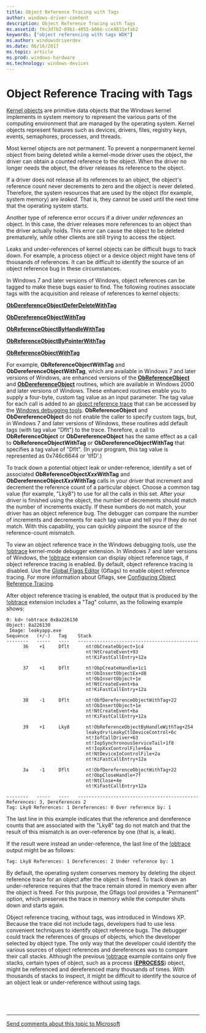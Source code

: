 ```yaml
---
title: Object Reference Tracing with Tags
author: windows-driver-content
description: Object Reference Tracing with Tags
ms.assetid: f6c3d7b2-09b1-4055-b066-cce8831efab2
keywords: ["object referencing with tags WDK"]
ms.author: windowsdriverdev
ms.date: 06/16/2017
ms.topic: article
ms.prod: windows-hardware
ms.technology: windows-devices
---
```


# Object Reference Tracing with Tags


[Kernel objects](managing-kernel-objects.md) are primitive data objects that the Windows kernel implements in system memory to represent the various parts of the computing environment that are managed by the operating system. Kernel objects represent features such as devices, drivers, files, registry keys, events, semaphores, processes, and threads.

Most kernel objects are not permanent. To prevent a nonpermanent kernel object from being deleted while a kernel-mode driver uses the object, the driver can obtain a counted reference to the object. When the driver no longer needs the object, the driver releases its reference to the object.

If a driver does not release all its references to an object, the object's reference count never decrements to zero and the object is never deleted. Therefore, the system resources that are used by the object (for example, system memory) are *leaked*. That is, they cannot be used until the next time that the operating system starts.

Another type of reference error occurs if a driver *under references* an object. In this case, the driver releases more references to an object than the driver actually holds. This error can cause the object to be deleted prematurely, while other clients are still trying to access the object.

Leaks and under-references of kernel objects can be difficult bugs to track down. For example, a process object or a device object might have tens of thousands of references. It can be difficult to identify the source of an object reference bug in these circumstances.

In Windows 7 and later versions of Windows, object references can be tagged to make these bugs easier to find. The following routines associate tags with the acquisition and release of references to kernel objects:

[**ObDereferenceObjectDeferDeleteWithTag**](https://msdn.microsoft.com/library/windows/hardware/ff557732)

[**ObDereferenceObjectWithTag**](https://msdn.microsoft.com/library/windows/hardware/ff557734)

[**ObReferenceObjectByHandleWithTag**](https://msdn.microsoft.com/library/windows/hardware/ff558683)

[**ObReferenceObjectByPointerWithTag**](https://msdn.microsoft.com/library/windows/hardware/ff558688)

[**ObReferenceObjectWithTag**](https://msdn.microsoft.com/library/windows/hardware/ff558690)

For example, **ObReferenceObjectWithTag** and **ObDereferenceObjectWithTag**, which are available in Windows 7 and later versions of Windows, are enhanced versions of the [**ObReferenceObject**](https://msdn.microsoft.com/library/windows/hardware/ff558678) and [**ObDereferenceObject**](https://msdn.microsoft.com/library/windows/hardware/ff557724) routines, which are available in Windows 2000 and later versions of Windows. These enhanced routines enable you to supply a four-byte, custom tag value as an input parameter. The tag value for each call is added to an [object reference trace](http://go.microsoft.com/fwlink/p/?linkid=153590) that can be accessed by the [Windows debugging tools](http://go.microsoft.com/fwlink/p/?linkid=153599). **ObReferenceObject** and **ObDereferenceObject** do not enable the caller to specify custom tags, but, in Windows 7 and later versions of Windows, these routines add default tags (with tag value "Dflt") to the trace. Therefore, a call to **ObReferenceObject** or **ObDereferenceObject** has the same effect as a call to **ObReferenceObjectWithTag** or **ObDereferenceObjectWithTag** that specifies a tag value of "Dflt". (In your program, this tag value is represented as 0x746c6644 or 'tlfD'.)

To track down a potential object leak or under-reference, identify a set of associated **ObReferenceObject*Xxx*WithTag** and **ObDereferenceObject*Xxx*WithTag** calls in your driver that increment and decrement the reference count of a particular object. Choose a common tag value (for example, "Lky8") to use for all the calls in this set. After your driver is finished using the object, the number of decrements should match the number of increments exactly. If these numbers do not match, your driver has an object reference bug. The debugger can compare the number of increments and decrements for each tag value and tell you if they do not match. With this capability, you can quickly pinpoint the source of the reference-count mismatch.

To view an object reference trace in the Windows debugging tools, use the [!obtrace](http://go.microsoft.com/fwlink/p/?linkid=153600) kernel-mode debugger extension. In Windows 7 and later versions of Windows, the [!obtrace](http://go.microsoft.com/fwlink/p/?linkid=153600) extension can display object reference tags, if object reference tracing is enabled. By default, object reference tracing is disabled. Use the [Global Flags Editor](http://go.microsoft.com/fwlink/p/?linkid=153601) (Gflags) to enable object reference tracing. For more information about Gflags, see [Configuring Object Reference Tracing](http://go.microsoft.com/fwlink/p/?linkid=153602).

After object reference tracing is enabled, the output that is produced by the [!obtrace](http://go.microsoft.com/fwlink/p/?linkid=153600) extension includes a "Tag" column, as the following example shows:

```
0: kd> !obtrace 0x8a226130
Object: 8a226130
 Image: leakyapp.exe
Sequence   (+/-)   Tag    Stack
--------   -----   ----   --------------------------------------------
      36    +1     Dflt      nt!ObCreateObject+1c4
                             nt!NtCreateEvent+93
                             nt!KiFastCallEntry+12a

      37    +1     Dflt      nt!ObpCreateHandle+1c1
                             nt!ObInsertObjectEx+d8
                             nt!ObInsertObject+1e
                             nt!NtCreateEvent+ba
                             nt!KiFastCallEntry+12a

      38    -1     Dflt      nt!ObfDereferenceObjectWithTag+22
                             nt!ObInsertObject+1e
                             nt!NtCreateEvent+ba
                             nt!KiFastCallEntry+12a

      39    +1     Lky8      nt!ObReferenceObjectByHandleWithTag+254
                             leakydrv!LeakyCtlDeviceControl+6c
                             nt!IofCallDriver+63
                             nt!IopSynchronousServiceTail+1f8
                             nt!IopXxxControlFile+6aa
                             nt!NtDeviceIoControlFile+2a
                             nt!KiFastCallEntry+12a

      3a    -1     Dflt      nt!ObfDereferenceObjectWithTag+22
                             nt!ObpCloseHandle+7f
                             nt!NtClose+4e
                             nt!KiFastCallEntry+12a
 
--------   -----   ----   --------------------------------------------
References: 3, Dereferences 2
Tag: Lky8 References: 1 Dereferences: 0 Over reference by: 1
```

The last line in this example indicates that the reference and dereference counts that are associated with the "Lky8" tag do not match and that the result of this mismatch is an over-reference by one (that is, a leak).

If the result were instead an under-reference, the last line of the [!obtrace](http://go.microsoft.com/fwlink/p/?linkid=153600) output might be as follows:

```
Tag: Lky8 References: 1 Dereferences: 2 Under reference by: 1
```

By default, the operating system conserves memory by deleting the object reference trace for an object after the object is freed. To track down an under-reference requires that the trace remain stored in memory even after the object is freed. For this purpose, the Gflags tool provides a "Permanent" option, which preserves the trace in memory while the computer shuts down and starts again.

Object reference tracing, without tags, was introduced in Windows XP. Because the trace did not include tags, developers had to use less convenient techniques to identify object reference bugs. The debugger could track the references of groups of objects, which the developer selected by object type. The only way that the developer could identify the various sources of object references and dereferences was to compare their call stacks. Although the previous [!obtrace](http://go.microsoft.com/fwlink/p/?linkid=153600) example contains only five stacks, certain types of object, such as a process ([**EPROCESS**](eprocess.md)) object, might be referenced and dereferenced many thousands of times. With thousands of stacks to inspect, it might be difficult to identify the source of an object leak or under-reference without using tags.

 

 


--------------------
[Send comments about this topic to Microsoft](mailto:wsddocfb@microsoft.com?subject=Documentation%20feedback%20%5Bkernel\kernel%5D:%20Object%20Reference%20Tracing%20with%20Tags%20%20RELEASE:%20%286/14/2017%29&body=%0A%0APRIVACY%20STATEMENT%0A%0AWe%20use%20your%20feedback%20to%20improve%20the%20documentation.%20We%20don't%20use%20your%20email%20address%20for%20any%20other%20purpose,%20and%20we'll%20remove%20your%20email%20address%20from%20our%20system%20after%20the%20issue%20that%20you're%20reporting%20is%20fixed.%20While%20we're%20working%20to%20fix%20this%20issue,%20we%20might%20send%20you%20an%20email%20message%20to%20ask%20for%20more%20info.%20Later,%20we%20might%20also%20send%20you%20an%20email%20message%20to%20let%20you%20know%20that%20we've%20addressed%20your%20feedback.%0A%0AFor%20more%20info%20about%20Microsoft's%20privacy%20policy,%20see%20http://privacy.microsoft.com/default.aspx. "Send comments about this topic to Microsoft")


